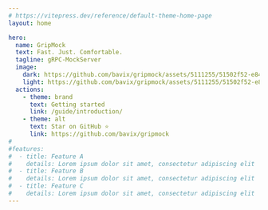 ```yaml
---
# https://vitepress.dev/reference/default-theme-home-page
layout: home

hero:
  name: GripMock
  text: Fast. Just. Comfortable.
  tagline: gRPC-MockServer
  image: 
    dark: https://github.com/bavix/gripmock/assets/5111255/51502f52-e847-4133-ae8d-fc1da90c2a0c
    light: https://github.com/bavix/gripmock/assets/5111255/51502f52-e847-4133-ae8d-fc1da90c2a0c
  actions:
    - theme: brand
      text: Getting started
      link: /guide/introduction/
    - theme: alt
      text: Star on GitHub ⭐
      link: https://github.com/bavix/gripmock
#
#features:
#  - title: Feature A
#    details: Lorem ipsum dolor sit amet, consectetur adipiscing elit
#  - title: Feature B
#    details: Lorem ipsum dolor sit amet, consectetur adipiscing elit
#  - title: Feature C
#    details: Lorem ipsum dolor sit amet, consectetur adipiscing elit
---
```

